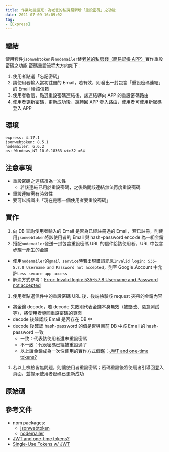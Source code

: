 ```yaml
---
title: 作業功能擴充：為老爸的私房錢新增「重設密碼」之功能
date: 2021-07-09 16:09:02
tag:
- [Express]
---
```


## 總結

使用套件`jsonwebtoken`與`nodemailer`替[老爸的私房錢（簡易記帳 APP）](https://tzynwang.github.io/2021/mongoose-note/)實作重設密碼之功能
密碼重設流程大方向如下：

1. 使用者點選「忘記密碼」
1. 請使用者輸入當初註冊的 Email，若有效，則發出一封包含「重設密碼連結」的 Email 給該信箱
1. 使用者收信、點選重設密碼連結後，該連結導向 APP 的重設密碼路由
1. 使用者更新密碼，更新成功後，跳轉回 APP 登入路由，使用者可使用新密碼登入 APP

## 環境

```
express: 4.17.1
jsonwebtoken: 8.5.1
nodemailer: 6.6.2
os: Windows_NT 10.0.18363 win32 x64
```

## 注意事項

- 重設密碼之連結須為一次性
  - 若該連結已用於重設密碼，之後點開該連結無法再度重設密碼
- 重設連結需有時效性
- 要可以辨識出「現在是哪一個使用者要重設密碼」

## 實作

1. 向 DB 查詢使用者輸入的 Email 是否為已經註冊過的 Email，若已註冊，則使用`jsonwebtoken`將該使用者的 Email 與 hash-password encode 為一組金鑰
1. 搭配`nodemailer`發送一封包含重設密碼 URL 的信件給該使用者，URL 中包含步驟一產生的金鑰

- 使用`nodemailer`的`gmail service`時若出現錯誤訊息`Invalid login: 535-5.7.8 Username and Password not accepted`，則至 Google Account 中允許`Less secure app access`
- 解決方式參考：[Error: Invalid login: 535-5.7.8 Username and Password not accepted](https://stackoverflow.com/questions/59188483/error-invalid-login-535-5-7-8-username-and-password-not-accepted)

1. 使用者點選信件中的重設密碼 URL 後，後端檢驗該 request 夾帶的金鑰內容

- 將金鑰 decode，若 decode 失敗則代表金鑰本身無效（被竄改、惡意測試等），將使用者導回重設密碼的頁面
- decode 後確認該 Email 是否存在 DB 中
- decode 後確認 hash-password 的值是否與目前 DB 中該 Email 的 hash-password 一致
  - 一致：代表該使用者還未重設密碼
  - 不一致：代表密碼已經被重設過了
  - 以上讓金鑰成為一次性使用的實作方式借鑑：[JWT and one-time tokens?](https://stackoverflow.com/questions/43719615/jwt-and-one-time-tokens)

1. 若以上檢驗皆無問題，則讓使用者重設密碼；密碼重設後將使用者引導回登入頁面，並提示使用者密碼已更新成功

## 原始碼

<script src="https://gist.github.com/tzynwang/dce39172362a8690084407ae0dd08121.js"></script>

## 參考文件

- npm packages:
  - [jsonwebtoken](https://www.npmjs.com/package/jsonwebtoken)
  - [nodemailer](https://www.npmjs.com/package/nodemailer)
- [JWT and one-time tokens?](https://stackoverflow.com/questions/43719615/jwt-and-one-time-tokens)
- [Single-Use Tokens w/ JWT](https://www.jbspeakr.cc/howto-single-use-jwt/)

